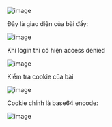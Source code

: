 ![image](https://github.com/user-attachments/assets/c68ed2de-47e4-4c95-ac8b-0741765c236e)

Đây là giao diện của bài đấy:

![image](https://github.com/user-attachments/assets/8622127d-dcfe-4bf7-978e-897360d7cd79)

Khi login thì có hiện access denied

![image](https://github.com/user-attachments/assets/3b8664d0-87ff-48b5-8566-ba9bf63b618d)

Kiểm tra cookie của bài

![image](https://github.com/user-attachments/assets/4a4688a2-9582-426b-9d36-c35d9327a4e2)

Cookie chính là base64 encode:

![image](https://github.com/user-attachments/assets/021cbc24-b260-4c52-928d-307c28cb9626)

